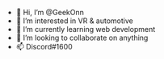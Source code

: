 - 👋 Hi, I’m @GeekOnn
- 👀 I’m interested in VR & automotive
- 🌱 I’m currently learning web development
- 💞️ I’m looking to collaborate on anything
- 📫 Discord#1600
